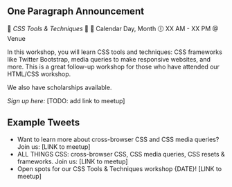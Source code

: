 ## One Paragraph Announcement

:tada: *CSS Tools & Techniques* :tada:
:calendar: Calendar Day, Month
:clock6: XX AM - XX PM @ Venue

In this workshop, you will learn CSS tools and techniques: CSS frameworks like Twitter Bootstrap, media queries to make responsive websites, and more. This is a great follow-up workshop for those who have attended our HTML/CSS workshop. 

We also have scholarships available.

*Sign up here:* [TODO: add link to meetup]

## Example Tweets
- Want to learn more about cross-browser CSS and CSS media queries? Join us: [LINK to meetup]
- ALL THINGS CSS: cross-browser CSS, CSS media queries, CSS resets & frameworks. Join us: [LINK to meetup]
- Open spots for our CSS Tools & Techniques workshop {DATE}! [LINK to meetup]